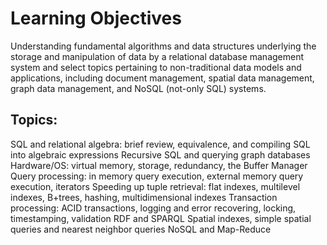 # Learning Objectives
Understanding fundamental algorithms and data structures underlying the storage and manipulation of data by a relational database management system and select topics pertaining to non-traditional data models and applications, including document management, spatial data management, graph data management, and NoSQL (not-only SQL) systems.

## Topics:

SQL and relational algebra: brief review, equivalence, and compiling SQL into algebraic expressions
Recursive SQL and querying graph databases
Hardware/OS: virtual memory, storage, redundancy, the Buffer Manager
Query processing: in memory query execution, external memory query execution, iterators
Speeding up tuple retrieval: flat indexes, multilevel indexes, B+trees, hashing, multidimensional indexes
Transaction processing: ACID transactions, logging and error recovering, locking, timestamping, validation
RDF and SPARQL
Spatial indexes, simple spatial queries and nearest neighbor queries
NoSQL and Map-Reduce
